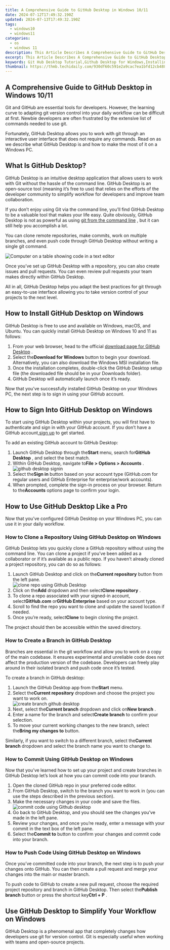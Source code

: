 ```yaml
---
title: A Comprehensive Guide to GitHub Desktop in Windows 10/11
date: 2024-07-12T17:49:32.190Z
updated: 2024-07-13T17:49:32.190Z
tags:
  - windows10
  - windows11
categories:
  - os
  - windows 11
description: This Article Describes A Comprehensive Guide to GitHub Desktop in Windows 10/11
excerpt: This Article Describes A Comprehensive Guide to GitHub Desktop in Windows 10/11
keywords: Git Hub Desktop Tutorial,Github Desktop for Windows,Installing Github Desktop,GitHub Desktop Features,Using GitHub Desktop,GitHub Desktop Setup Guide,GUI Git Tool in Win10/11
thumbnail: https://thmb.techidaily.com/930df60c591e2a9cac7ea1bfd12cb488be55e4b8a96b142f6b85654b12ef9f8e.jpg
---
```


## A Comprehensive Guide to GitHub Desktop in Windows 10/11

 Git and GitHub are essential tools for developers. However, the learning curve to adapting git version control into your daily workflow can be difficult at first. Newbie developers are often frustrated by the extensive list of commands needed to use git.

 Fortunately, GitHub Desktop allows you to work with git through an interactive user interface that does not require any commands. Read on as we describe what GitHub Desktop is and how to make the most of it on a Windows PC.

## What Is GitHub Desktop?

 GitHub Desktop is an intuitive desktop application that allows users to work with Git without the hassle of the command line. GitHub Desktop is an open-source tool (meaning it’s free to use) that relies on the efforts of the developer community to simplify workflow for developers and improve team collaboration.

 If you don’t enjoy using Git via the command line, you’ll find GitHub Desktop to be a valuable tool that makes your life easy. Quite obviously, GitHub Desktop is not as powerful as using [git from the command line](https://www.makeuseof.com/advanced-git-tutorial/) , but it can still help you accomplish a lot.

 You can clone remote repositories, make commits, work on multiple branches, and even push code through GitHub Desktop without writing a single git command.

![Computer on a table showing code in a text editor](https://static1.makeuseofimages.com/wordpress/wp-content/uploads/2023/04/computer-with-code.jpg)

 Once you’ve set up GitHub Desktop with a repository, you can also create issues and pull requests. You can even review pull requests your team makes directly within GitHub Desktop.

 All in all, GitHub Desktop helps you adapt the best practices for git through an easy-to-use interface allowing you to take version control of your projects to the next level.

## How to Install GitHub Desktop on Windows

 GitHub Desktop is free to use and available on Windows, macOS, and Ubuntu. You can quickly install GitHub Desktop on Windows 10 and 11 as follows:

1. From your web browser, head to the official [download page for GitHub Desktop](https://desktop.github.com/) .
2. Select the**Download for Windows** button to begin your download. Alternatively, you can also download the Windows MSI installation file.
3. Once the installation completes, double-click the GitHub Desktop setup file (the downloaded file should be in your Downloads folder).
4. GitHub Desktop will automatically launch once it’s ready.

 Now that you’ve successfully installed GitHub Desktop on your Windows PC, the next step is to sign in using your GitHub account.

## How to Sign Into GitHub Desktop on Windows

 To start using GitHub Desktop within your projects, you will first have to authenticate and sign in with your GitHub account. If you don’t have a GitHub account,[sign up](https://github.com/join) to get started.

To add an existing GitHub account to GitHub Desktop:

1. Launch GitHub Desktop through the**Start** menu, search for**GitHub Desktop** , and select the best match.
2. Within GitHub Desktop, navigate to**File > Options > Accounts** .  
![github desktop signin](https://static1.makeuseofimages.com/wordpress/wp-content/uploads/2023/04/github-desktop-signin-1.jpg)
3. Select the**Sign in** button based on your account type (GitHub.com for regular users and GitHub Enterprise for enterprise/work accounts).
4. When prompted, complete the sign-in process on your browser. Return to the**Accounts** options page to confirm your login.

## How to Use GitHub Desktop Like a Pro

 Now that you’ve configured GitHub Desktop on your Windows PC, you can use it in your daily workflow.

### How to Clone a Repository Using GitHub Desktop on Windows

 GitHub Desktop lets you quickly clone a GitHub repository without using the command line. You can clone a project if you’ve been added as a collaborator or if it’s available as a public repo. If you haven’t already cloned a project repository, you can do so as follows:

1. Launch GitHub Desktop and click on the**Current repository** button from the left pane.  
![clone repo using Github Desktop](https://static1.makeuseofimages.com/wordpress/wp-content/uploads/2023/04/clone-repo-1.jpg)
2. Click on the**Add** dropdown and then select**Clone repository** .
3. To clone a repo associated with your signed-in account, select**GitHub.com** or**GitHub Enterprise** based on your account type.
4. Scroll to find the repo you want to clone and update the saved location if needed.
5. Once you’re ready, select**Clone** to begin cloning the project.

The project should then be accessible within the saved directory.

### How to Create a Branch in GitHub Desktop

 Branches are essential in the git workflow and allow you to work on a copy of the main codebase. It ensures experimental and unreliable code does not affect the production version of the codebase. Developers can freely play around in their isolated branch and push code once it’s tested.

To create a branch in GitHub desktop:

1. Launch the GitHub Desktop app from the**Start** menu.
2. Select the**Current repository** dropdown and choose the project you want to work on.  
![create branch github desktop](https://static1.makeuseofimages.com/wordpress/wp-content/uploads/2023/04/create-branch-1.jpg)
3. Next, select the**Current branch** dropdown and click on**New branch** .
4. Enter a name for the branch and select**Create branch** to confirm your selection.
5. To move your current working changes to the new branch, select the**Bring my changes to** button.

 Similarly, if you want to switch to a different branch, select the**Current branch** dropdown and select the branch name you want to change to.

### How to Commit Using GitHub Desktop on Windows

 Now that you’ve learned how to set up your project and create branches in GitHub Desktop let’s look at how you can commit code into your branch.

1. Open the cloned GitHub repo in your preferred code editor.
2. From GitHub Desktop, switch to the branch you want to work in (you can use the steps described in the previous section).
3. Make the necessary changes in your code and save the files.  
![commit code using Github desktop](https://static1.makeuseofimages.com/wordpress/wp-content/uploads/2023/04/commit-code.jpg)
4. Go back to GitHub Desktop, and you should see the changes you’ve made in the left pane.
5. Review your changes, and once you’re ready, enter a message with your commit in the text box of the left pane.
6. Select the**Commit to** button to confirm your changes and commit code into your branch.

### How to Push Code Using GitHub Desktop on Windows

 Once you’ve committed code into your branch, the next step is to push your changes onto GitHub. You can then create a pull request and merge your changes into the main or master branch.

 To push code to GitHub to create a new pull request, choose the required project repository and branch in GitHub Desktop. Then select the**Publish branch** button or press the shortcut key**Ctrl + P** .

## Use GitHub Desktop to Simplify Your Workflow on Windows

 GitHub Desktop is a phenomenal app that completely changes how developers use git for version control. Git is especially useful when working with teams and open-source projects.

<ins class="adsbygoogle"
     style="display:block"
     data-ad-format="autorelaxed"
     data-ad-client="ca-pub-7571918770474297"
     data-ad-slot="1223367746"></ins>



<ins class="adsbygoogle"
     style="display:block"
     data-ad-client="ca-pub-7571918770474297"
     data-ad-slot="8358498916"
     data-ad-format="auto"
     data-full-width-responsive="true"></ins>




